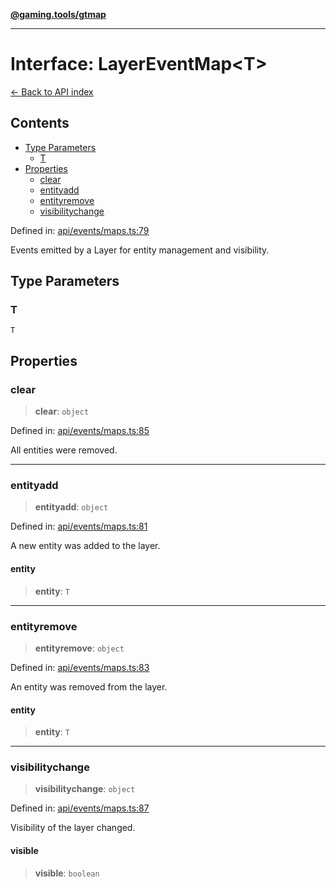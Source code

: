 [**@gaming.tools/gtmap**](README.md)

***

# Interface: LayerEventMap\<T\>

[← Back to API index](./README.md)

## Contents

- [Type Parameters](#type-parameters)
  - [T](#t)
- [Properties](#properties)
  - [clear](#clear)
  - [entityadd](#entityadd)
  - [entityremove](#entityremove)
  - [visibilitychange](#visibilitychange)

Defined in: [api/events/maps.ts:79](https://github.com/gamingtools/gt-map/blob/02ad961dd733041f2c6c39034ee7c302a553f45a/packages/gtmap/src/api/events/maps.ts#L79)

Events emitted by a Layer for entity management and visibility.

## Type Parameters

### T

`T`

## Properties

### clear

> **clear**: `object`

Defined in: [api/events/maps.ts:85](https://github.com/gamingtools/gt-map/blob/02ad961dd733041f2c6c39034ee7c302a553f45a/packages/gtmap/src/api/events/maps.ts#L85)

All entities were removed.

***

### entityadd

> **entityadd**: `object`

Defined in: [api/events/maps.ts:81](https://github.com/gamingtools/gt-map/blob/02ad961dd733041f2c6c39034ee7c302a553f45a/packages/gtmap/src/api/events/maps.ts#L81)

A new entity was added to the layer.

#### entity

> **entity**: `T`

***

### entityremove

> **entityremove**: `object`

Defined in: [api/events/maps.ts:83](https://github.com/gamingtools/gt-map/blob/02ad961dd733041f2c6c39034ee7c302a553f45a/packages/gtmap/src/api/events/maps.ts#L83)

An entity was removed from the layer.

#### entity

> **entity**: `T`

***

### visibilitychange

> **visibilitychange**: `object`

Defined in: [api/events/maps.ts:87](https://github.com/gamingtools/gt-map/blob/02ad961dd733041f2c6c39034ee7c302a553f45a/packages/gtmap/src/api/events/maps.ts#L87)

Visibility of the layer changed.

#### visible

> **visible**: `boolean`
